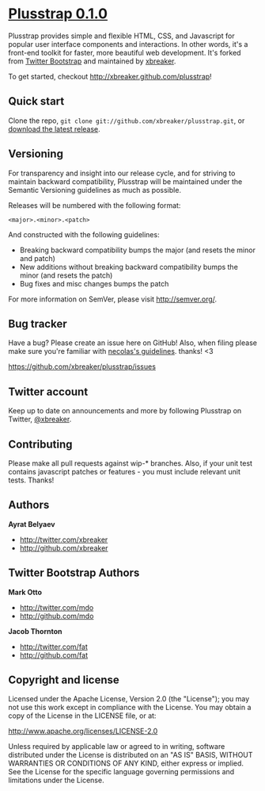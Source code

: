 [Plusstrap 0.1.0](http://xbreaker.github.com/plusstrap)
=================

Plusstrap provides simple and flexible HTML, CSS, and Javascript for popular user interface components and interactions. In other words, it's a front-end toolkit for faster, more beautiful web development. It's forked from [Twitter Bootstrap](http://twitter.github.com/bootstrap) and maintained by [xbreaker](http://twitter.com/xbreaker).

To get started, checkout http://xbreaker.github.com/plusstrap!



Quick start
-----------

Clone the repo, `git clone git://github.com/xbreaker/plusstrap.git`, or [download the latest release](https://github.com/xbreaker/plusstrap/zipball/master).



Versioning
----------

For transparency and insight into our release cycle, and for striving to maintain backward compatibility, Plusstrap will be maintained under the Semantic Versioning guidelines as much as possible.

Releases will be numbered with the following format:

`<major>.<minor>.<patch>`

And constructed with the following guidelines:

* Breaking backward compatibility bumps the major (and resets the minor and patch)
* New additions without breaking backward compatibility bumps the minor (and resets the patch)
* Bug fixes and misc changes bumps the patch

For more information on SemVer, please visit http://semver.org/.



Bug tracker
-----------

Have a bug? Please create an issue here on GitHub! Also, when filing please make sure you're familiar with [necolas's guidelines](https://github.com/necolas/issue-guidelines). thanks! <3

https://github.com/xbreaker/plusstrap/issues



Twitter account
---------------

Keep up to date on announcements and more by following Plusstrap on Twitter, [@xbreaker](http://twitter.com/xbreaker).



Contributing
------------

Please make all pull requests against wip-* branches. Also, if your unit test contains javascript patches or features - you must include relevant unit tests. Thanks!


Authors
-------

**Ayrat Belyaev**

+ http://twitter.com/xbreaker
+ http://github.com/xbreaker


Twitter Bootstrap Authors
-------

**Mark Otto**

+ http://twitter.com/mdo
+ http://github.com/mdo

**Jacob Thornton**

+ http://twitter.com/fat
+ http://github.com/fat



Copyright and license
---------------------

Licensed under the Apache License, Version 2.0 (the "License");
you may not use this work except in compliance with the License.
You may obtain a copy of the License in the LICENSE file, or at:

   http://www.apache.org/licenses/LICENSE-2.0

Unless required by applicable law or agreed to in writing, software
distributed under the License is distributed on an "AS IS" BASIS,
WITHOUT WARRANTIES OR CONDITIONS OF ANY KIND, either express or implied.
See the License for the specific language governing permissions and
limitations under the License.
